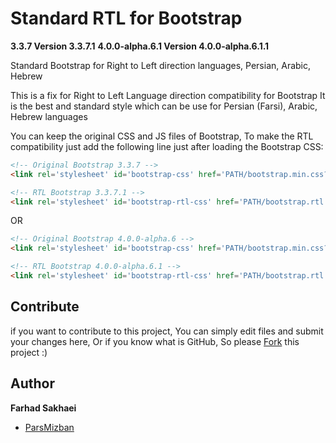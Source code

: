 # Standard RTL for Bootstrap
**3.3.7 Version 3.3.7.1**
**4.0.0-alpha.6.1 Version 4.0.0-alpha.6.1.1**

Standard Bootstrap for Right to Left direction languages, Persian, Arabic, Hebrew

This is a fix for Right to Left Language direction compatibility for Bootstrap
It is the best and standard style which can be use for Persian (Farsi), Arabic, Hebrew languages

You can keep the original CSS and JS files of Bootstrap, To make the RTL compatibility just add the following line just after loading the Bootstrap CSS:

```html
<!-- Original Bootstrap 3.3.7 -->
<link rel='stylesheet' id='bootstrap-css' href='PATH/bootstrap.min.css?ver=3.3.7' type='text/css' />

<!-- RTL Bootstrap 3.3.7.1 -->
<link rel='stylesheet' id='bootstrap-rtl-css' href='PATH/bootstrap.rtl.min.css?ver=3.3.7.1' type='text/css' />
```
OR
```html
<!-- Original Bootstrap 4.0.0-alpha.6 -->
<link rel='stylesheet' id='bootstrap-css' href='PATH/bootstrap.min.css?ver=4.0.0-alpha.6' type='text/css' />

<!-- RTL Bootstrap 4.0.0-alpha.6.1 -->
<link rel='stylesheet' id='bootstrap-rtl-css' href='PATH/bootstrap.rtl.min.css?ver=4.0.0-alpha.6.1' type='text/css' />
```

## Contribute

if you want to contribute to this project, You can simply edit files and submit your changes here, Or if you know what is GitHub, So please [Fork](https://github.com/parsmizban/RTL-Bootstrap/fork) this project :)

## Author

**Farhad Sakhaei**

+ [ParsMizban](https://parsmizban.com)
